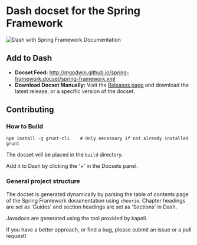 # Dash docset for the Spring Framework

![Dash with Spring Framework Documentation](http://mgodwin.github.io/spring-framework.docset/screenshot.png)

## Add to Dash

* __Docset Feed:__ http://mgodwin.github.io/spring-framework.docset/spring-framework.xml
* __Download Docset Manually:__ Visit the [Releases page](https://github.com/mgodwin/spring-framework.docset/releases) and download the latest release, or a specific version of the docset.


## Contributing

### How to Build

    npm install -g grunt-cli    # Only necessary if not already installed
    grunt

The docset will be placed in the `build` directory.

Add it to Dash by clicking the '+' in the Docsets panel.

### General project structure
The docset is generated dynamically by parsing the table of contents page of the Spring Framework documentation using `cheerio`.  Chapter headings are set as 'Guides' and section headings are set as 'Sections' in Dash.  

Javadocs are generated using the tool provided by kapeli.

If you have a better approach, or find a bug, please submit an issue or a pull request!
